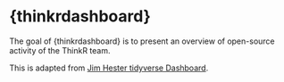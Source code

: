 
<!-- README.md is generated from README.Rmd. Please edit that file -->

# {thinkrdashboard}

<!-- badges: start -->
<!-- badges: end -->

The goal of {thinkrdashboard} is to present an overview of open-source
activity of the ThinkR team.

This is adapted from [Jim Hester tidyverse
Dashboard](https://github.com/jimhester/tidyversedashboard).
